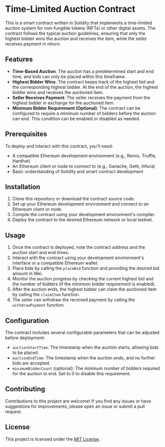 # Time-Limited Auction Contract

This is a smart contract written in Solidity that implements a time-limited auction system for non-fungible tokens (NFTs) or other digital assets. The contract follows the typical auction guidelines, ensuring that only the highest bidder wins the auction and receives the item, while the seller receives payment in return.

## Features

- **Time-Based Auction**: The auction has a predetermined start and end time, and bids can only be placed within this timeframe.
- **Highest Bidder Wins**: The contract keeps track of the highest bid and the corresponding highest bidder. At the end of the auction, the highest bidder wins and receives the auctioned item.
- **Seller Receives Payment**: The seller receives the payment from the highest bidder in exchange for the auctioned item.
- **Minimum Bidder Requirement (Optional)**: The contract can be configured to require a minimum number of bidders before the auction can end. This condition can be enabled or disabled as needed.

## Prerequisites

To deploy and interact with this contract, you'll need:

- A compatible Ethereum development environment (e.g., Remix, Truffle, Hardhat)
- An Ethereum client or node to connect to (e.g., Ganache, Geth, Infura)
- Basic understanding of Solidity and smart contract development

## Installation

1. Clone this repository or download the contract source code.
2. Set up your Ethereum development environment and connect to an Ethereum client or node.
3. Compile the contract using your development environment's compiler.
4. Deploy the contract to the desired Ethereum network or local testnet.

## Usage

1. Once the contract is deployed, note the contract address and the auction start and end times.
2. Interact with the contract using your development environment's interface or a compatible Ethereum wallet.
3. Place bids by calling the `placeBid` function and providing the desired bid amount in Wei.
4. Monitor the auction progress by checking the current highest bid and the number of bidders (if the minimum bidder requirement is enabled).
5. After the auction ends, the highest bidder can claim the auctioned item by calling the `claimItem` function.
6. The seller can withdraw the received payment by calling the `withdrawPayment` function.

## Configuration

The contract includes several configurable parameters that can be adjusted before deployment:

- `auctionStartTime`: The timestamp when the auction starts, allowing bids to be placed.
- `auctionEndTime`: The timestamp when the auction ends, and no further bids are accepted.
- `minimumBidderCount` (optional): The minimum number of bidders required for the auction to end. Set to 0 to disable this requirement.

## Contributing

Contributions to this project are welcome! If you find any issues or have suggestions for improvements, please open an issue or submit a pull request.

## License

This project is licensed under the [MIT License](LICENSE).